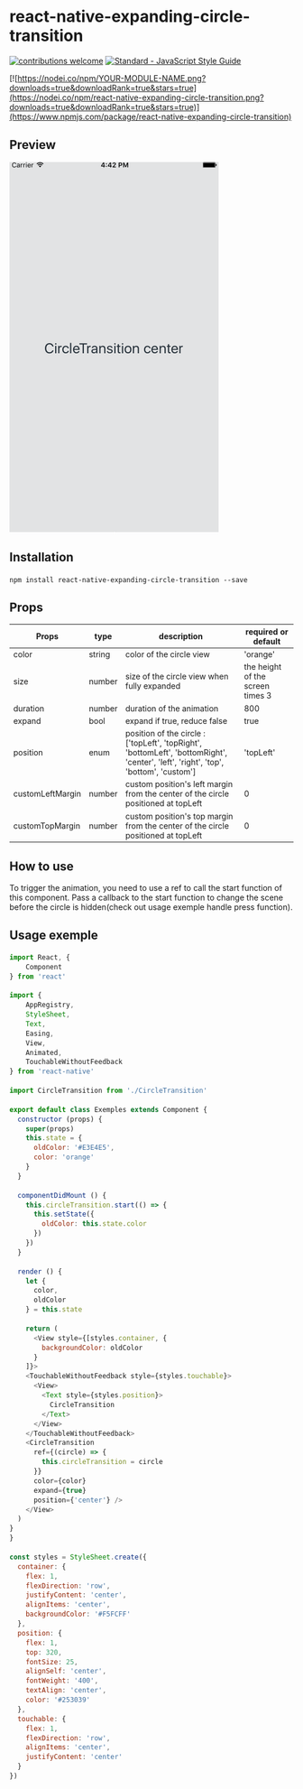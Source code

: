 # react-native-expanding-circle-transition
[![contributions welcome](https://img.shields.io/badge/contributions-welcome-brightgreen.svg?style=flat)](https://github.com/dwyl/esta/issues)
[![Standard - JavaScript Style Guide](https://img.shields.io/badge/code%20style-standard-brightgreen.svg)](http://standardjs.com/)

[![https://nodei.co/npm/YOUR-MODULE-NAME.png?downloads=true&downloadRank=true&stars=true](https://nodei.co/npm/react-native-expanding-circle-transition.png?downloads=true&downloadRank=true&stars=true)](https://www.npmjs.com/package/react-native-expanding-circle-transition)

## Preview

![App preview](/animation.gif)

## Installation

  `npm install react-native-expanding-circle-transition --save`

## Props

| Props    | type   | description                                                                                             | required or default                          |
|----------|--------|---------------------------------------------------------------------------------------------------------|----------------------------------|
| color    | string | color of the circle view                                                                                | 'orange'                         |
| size     | number | size of the circle view when fully expanded                                                             | the height of the screen times 3 |
| duration | number | duration of the animation                                                                               | 800                              |
| expand   | bool   | expand if true, reduce false                                                                            | true                             |
| position | enum   | position of the circle :  ['topLeft', 'topRight', 'bottomLeft', 'bottomRight', 'center', 'left', 'right', 'top', 'bottom', 'custom']  | 'topLeft'                        |
| customLeftMargin | number   |  custom position's left margin from the center of the circle positioned at topLeft |  0                       |
| customTopMargin | number   |  custom position's top margin from the center of the circle positioned at topLeft |  0                       |

## How to use

To trigger the animation, you need to use a ref to call the start function of this component. Pass a callback to the start function to change the scene before the circle is hidden(check out usage exemple handle press function). 

## Usage exemple
```javascript
import React, {
    Component
} from 'react'

import {
    AppRegistry,
    StyleSheet,
    Text,
    Easing,
    View,
    Animated,
    TouchableWithoutFeedback
} from 'react-native'

import CircleTransition from './CircleTransition'

export default class Exemples extends Component {
  constructor (props) {
    super(props)
    this.state = {
      oldColor: '#E3E4E5',
      color: 'orange'
    }
  }

  componentDidMount () {
    this.circleTransition.start(() => {
      this.setState({
        oldColor: this.state.color
      })
    })
  }

  render () {
    let {
      color,
      oldColor
    } = this.state

    return (
      <View style={[styles.container, {
        backgroundColor: oldColor
      }
    ]}>
    <TouchableWithoutFeedback style={styles.touchable}>
      <View>
        <Text style={styles.position}>
          CircleTransition
        </Text>
      </View>
    </TouchableWithoutFeedback>
    <CircleTransition
      ref={(circle) => {
        this.circleTransition = circle
      }}
      color={color}
      expand={true}
      position={'center'} />
    </View>
  )
}
}

const styles = StyleSheet.create({
  container: {
    flex: 1,
    flexDirection: 'row',
    justifyContent: 'center',
    alignItems: 'center',
    backgroundColor: '#F5FCFF'
  },
  position: {
    flex: 1,
    top: 320,
    fontSize: 25,
    alignSelf: 'center',
    fontWeight: '400',
    textAlign: 'center',
    color: '#253039'
  },
  touchable: {
    flex: 1,
    flexDirection: 'row',
    alignItems: 'center',
    justifyContent: 'center'
  }
})
